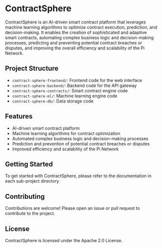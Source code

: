 # ContractSphere

ContractSphere is an AI-driven smart contract platform that leverages machine learning algorithms to optimize contract execution, prediction, and decision-making. It enables the creation of sophisticated and adaptive smart contracts, automating complex business logic and decision-making processes, predicting and preventing potential contract breaches or disputes, and improving the overall efficiency and scalability of the Pi Network.

## Project Structure

* `contract-sphere-frontend/`: Frontend code for the web interface
* `contract-sphere-backend/`: Backend code for the API gateway
* `contract-sphere-contracts/`: Smart contract engine code
* `contract-sphere-ml/`: Machine learning engine code
* `contract-sphere-db/`: Data storage code

## Features

* AI-driven smart contract platform
* Machine learning algorithms for contract optimization
* Automated complex business logic and decision-making processes
* Prediction and prevention of potential contract breaches or disputes
* Improved efficiency and scalability of the Pi Network

## Getting Started

To get started with ContractSphere, please refer to the documentation in each sub-project directory.

## Contributing

Contributions are welcome! Please open an issue or pull request to contribute to the project.

## License

ContractSphere is licensed under the Apache 2.0 License.
